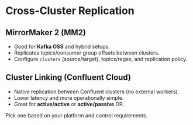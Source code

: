 # Cross-Cluster Replication

## MirrorMaker 2 (MM2)
- Good for **Kafka OSS** and hybrid setups.
- Replicates topics/consumer group offsets between clusters.
- Configure `clusters` (source/target), topics/regex, and replication policy.

## Cluster Linking (Confluent Cloud)
- Native replication between Confluent clusters (no external workers).
- Lower latency and more operationally simple.
- Great for **active/active** or **active/passive** DR.

Pick one based on your platform and control requirements.
